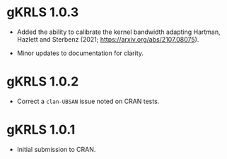 # gKRLS 1.0.3

* Added the ability to calibrate the kernel bandwidth adapting Hartman, Hazlett and Sterbenz (2021; https://arxiv.org/abs/2107.08075).

* Minor updates to documentation for clarity.

# gKRLS 1.0.2

* Correct a `clan-UBSAN` issue noted on CRAN tests.

# gKRLS 1.0.1

* Initial submission to CRAN.